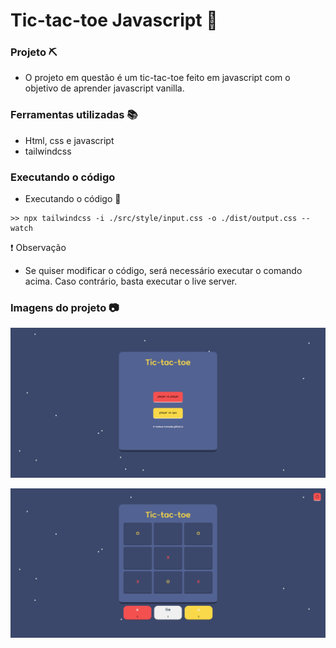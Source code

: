# Tic-tac-toe Javascript 🦏

### Projeto ⛏️
- O projeto em questão é um tic-tac-toe feito em javascript com o objetivo de aprender javascript vanilla.

### Ferramentas utilizadas 📚
- Html, css e javascript
- tailwindcss

### Executando o código

- Executando o código 🚀
```
>> npx tailwindcss -i ./src/style/input.css -o ./dist/output.css --watch
```

❗ Observação

- Se quiser modificar o código, será necessário executar o comando acima. Caso contrário, basta executar o live server.

### Imagens do projeto 📷

![image](img/frist_screenshot.png)

![image](img/second_screenshot.png)
